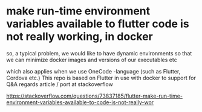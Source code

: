 # make run-time environment variables available to flutter code is not really working, in docker

so, a typical problem, we would like to have dynamic environments so that we can minimize docker images and versions of our executables etc

which also applies when we use OneCode -language (such as Flutter, Cordova etc.)
This repo is based on Flutter in use with docker to support for Q&A regards article / port at stackoverflow

https://stackoverflow.com/questions/73837185/flutter-make-run-time-environment-variables-available-to-code-is-not-really-wor
